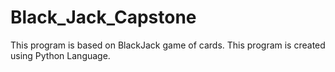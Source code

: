 # Black_Jack_Capstone
This program is based on BlackJack game of cards. This program is created using Python Language.
